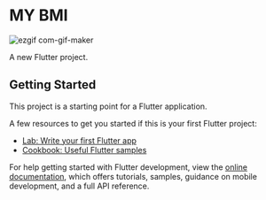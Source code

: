 # MY BMI
![ezgif com-gif-maker](https://user-images.githubusercontent.com/81623956/202214191-f00455e2-5c6a-4186-9975-485a2b2a4025.gif)

A new Flutter project.

## Getting Started

This project is a starting point for a Flutter application.

A few resources to get you started if this is your first Flutter project:

- [Lab: Write your first Flutter app](https://docs.flutter.dev/get-started/codelab)
- [Cookbook: Useful Flutter samples](https://docs.flutter.dev/cookbook)

For help getting started with Flutter development, view the
[online documentation](https://docs.flutter.dev/), which offers tutorials,
samples, guidance on mobile development, and a full API reference.
